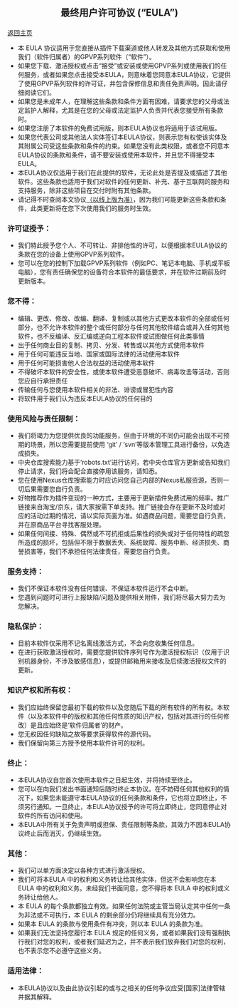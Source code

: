 <p style="text-align: center; font-size: 21px; font-weight: bold;">最终用户许可协议 (“EULA”)</p>

[返回主页](../README.md)

<p>
    <ul>
        <li>本 EULA 协议适用于您直接从插件下载渠道或他人转发及其他方式获取和使用我们（软件归属者）的GPVP系列软件（“软件”）。
        </li>
        <li>
            如果您下载、激活授权或点击“接受”或安装或使用GPVP系列或使用我们的任何服务，或者如果您点击接受本EULA，则意味着您同意本EULA协议，它提供了使用GPVP系列软件的许可证，并包含保修信息和责任免责声明。因此请仔细阅读它们。
        </li>
        <li>
            如果您是未成年人，在理解这些条款和条件方面有困难，请要求您的父母或法定监护人解释，尤其是在您的父母或法定监护人负责并代表您接受所有条款时。
        </li>
        <li>如果您注册了本软件的免费试用版，则本EULA协议也将适用于该试用版。</li>
        <li>
            如果您代表公司或其他法人实体签订本EULA协议，则表示您有权使该实体及其附属公司受这些条款和条件的约束。如果您没有此类权限，或者您不同意本EULA协议的条款和条件，请不要安装或使用本软件，并且您不得接受本EULA。
        </li>
        <li>
            本EULA协议仅适用于我们在此提供的软件，无论此处是否提及或描述了其他软件。这些条款也适用于我们对软件的任何更新、补充、基于互联网的服务和支持服务，除非这些项目在交付时附有其他条款。
        </li>
        <li>请记得不时查阅本文协议<span style="color:#91b7e3bd"><a href="https://github.com/joker-pper/intellij-gpvp-gradle/blob/main/LICENSE.md">（以线上版为准）</a></span>，因为我们可能更新这些条款和条件，此类更新将在您下次使用我们的服务时生效。
        </li>
    </ul>
</p>

<h3>许可证授予：</h3>

<p>
    <ul>
        <li>我们特此授予您个人、不可转让、非排他性的许可，以便根据本EULA协议的条款在您的设备上使用GPVP系列软件。</li>
        <li>
            您可以在您的控制下加载GPVP系列软件（例如PC、笔记本电脑、手机或平板电脑），您有责任确保您的设备符合本软件的最低要求，并在软件过期前及时更新版本。
        </li>
    </ul>
</p>

<h3>您不得：</h3>

<p>
    <ul>
        <li>
            编辑、更改、修改、改编、翻译、复制或以其他方式更改本软件的全部或任何部分，也不允许本软件的整个或任何部分与任何其他软件结合或并入任何其他软件，也不反编译、反汇编或逆向工程本软件或试图做任何此类事情
        </li>
        <li>出于任何商业目的复制、拷贝、分发、转售或以其他方式使用本软件</li>
        <li>用于任何可能违反当地、国家或国际法律的活动使用本软件</li>
        <li>用于任何可能损害他人合法权益的活动使用本软件</li>
        <li>不得破坏本软件的安全性，或使本软件遭受恶意破坏、病毒攻击等活动，否则您应自行承担责任</li>
        <li>传输任何与您使用本软件相关的非法、诽谤或冒犯性内容</li>
        <li>将软件用于我们认为违反本EULA协议的任何目的</li>
    </ul>
<p>

<h3>使用风险与责任限制：</h3>

<p>
    <ul>
        <li>
            我们将竭力为您提供优良的功能服务，但由于环境的不同仍可能会出现不可预期的场景，所以您需要提前使用 ‘git’
            / ‘svn’等版本管理工具进行备份，以免造成损失。
        </li>
        <li>中央仓库搜索能力基于‘robots.txt’进行访问，若中央仓库官方更新或告知我们停止请求，我们将会配合直接停用该服务，请知悉。</li>
        <li>您在使用Nexus仓库搜索能力时应访问您自己内部的Nexus私服资源，否则一切后果需要您自行负责。</li>
        <li>好物推荐作为插件变现的一种方式，主要用于更新插件免费试用的频率。推广链接来自淘宝/京东，请大家按需下单支持。推广链接会存在更新不及时或对应的活动过期的情况，请以实际页面为准。如遇商品问题，需要您自行负责，并在原商品平台寻找客服处理。</li>
        <li>如果任何间接、特殊、偶然或不可抗拒或后果性的损失或对于任何特性的疏忽所造成的损坏，包括但不限于数据丢失、系统故障、服务中断、经济损失、商誉损害等，我们不承担任何法律责任，需要您自行负责。
        </li>
    </ul>
</p>


<h3>服务支持：</h3>

<p>
    <ul>
        <li>我们不保证本软件没有任何错误、不保证本软件运行不会中断。</li>
        <li>您遇到问题时可进行上报缺陷/问题及提供相关附件，我们将尽最大努力去为您解决。</li>
    </ul>
</p>


<h3>隐私保护：</h3>

<p>
    <ul>
        <li>目前本软件仅采用不记名离线激活方式，不会向您收集任何信息。</li>
        <li>
            在进行获取激活授权时，需要您提供软件序列号作为激活授权标识（仅用于识别机器身份，不涉及敏感信息），或提供邮箱用来接收及后续激活授权文件的更新。
        </li>
    </ul>
</p>

<h3>知识产权和所有权：</h3>

<p>
    <ul>
        <li>
            我们应始终保留您最初下载的软件以及您随后下载的所有软件的所有权。本软件（以及本软件中的版权和其他任何性质的知识产权，包括对其进行的任何修改）是且应始终是‘软件归属者’的财产。
        </li>
        <li>您无权因任何缺陷之故等要求获得软件的源代码。</li>
        <li>我们保留向第三方授予使用本软件许可的权利。</li>
    </ul>
</p>

<h3>终止：</h3>

<p>
    <ul>
        <li>
            本EULA协议自您首次使用本软件之日起生效，并将持续至终止。
        </li>
        <li>
            您可以在向我们发出书面通知后随时终止本协议。在不妨碍任何其他权利的情况下，如果您未能遵守本EULA协议的任何条款和条件，它也将立即终止，不须另行通知。一旦终止，本EULA协议授予的许可将立即终止，您同意停止对软件的所有访问和使用。
        </li>
        <li>
            本EULA中所有关于免责声明或担保、责任限制等条款，其效力不因本EULA协议终止后而消灭，仍继续生效。
        </li>
    </ul>
</p>

<h3>其他：</h3>

<p>
    <ul>
        <li>
            我们可以单方面决定以各种方式进行激活授权。
        </li>
        <li>
            我们可将本EULA 中的权利和义务转让给其他实体，但这不会影响您在本 EULA 中的权利和义务。未经我们书面同意，您不得将本
            EULA 中的权利或义务转让给他人。
        </li>
        <li>
            本 EULA 的每个条款都独立有效。如果任何法院或主管当局认定其中任何一条为非法或不可执行，本 EULA 的剩余部分仍将继续具有充分效力。
        </li>
        <li>
            如果本 EULA 的条款与使用条件有冲突，则以本 EULA 的条款为准。
        </li>
        <li>
            如果我们无法坚持您履行本 EULA 规定的任何义务，或者如果我们没有强制执行我们对您的权利，或者我们延迟为之，并不表示我们放弃我们对您的权利，也不表示您不必遵守这些义务。
        </li>
    </ul>
</p>

<h3>适用法律：</h3>

<p>
    <ul>
        <li>
            本EULA协议以及由此协议引起的或与之相关的任何争议应受[国家]法律管辖并据其解释。
        </li>
    </ul>
</p>


